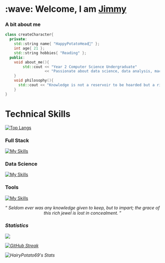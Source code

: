 <h1>
  :wave: Welcome, I am <a href = "https://github.com/HairyPotato69">Jimmy</a>
</h1>

### A bit about me
```c++
class createCharacter{
  private:
    std::string name{ "HappyPotatoHead🥔" };
    int age{ 21 };
    std::string hobbies{ "Reading" };
  public:
    void about_me(){
        std::cout << "Year 2 Computer Science Undergraduate"
                  << "Passionate about data science, data analysis, machine learning, and developing impactful projects."
    }
    void philosophy(){
      std::cout << "Knowledge is not a reservoir to be hoarded but a river to be shared"
    }
}
```

# Technical Skills


[![Top Langs](https://github-readme-stats.vercel.app/api/top-langs/?username=HappyPotatoHead&layout=compact&theme=vision-friendly-dark)](https://github.com/HappyPotatoHead/github-readme-stats)

### Full Stack
[![My Skills](https://skillicons.dev/icons?i=js,html,css,tailwind,bootstrap,react,vite,flask&perline=4)](https://skillicons.dev)

### Data Science
[![My Skills](https://skillicons.dev/icons?i=py,pytorch,sklearn,opencv,mysql&perline=4)](https://skillicons.dev)

### Tools
[![My Skills](https://skillicons.dev/icons?i=vscode,visualstudio,obsidian,figma,docker&perline=4)](https://skillicons.dev)

          
<!--
<p align="left"> 
    <img src="https://raw.githubusercontent.com/devicons/devicon/master/icons/cplusplus/cplusplus-original.svg" alt="cplusplus" width="40" height="40"/> 
    <img src="https://raw.githubusercontent.com/devicons/devicon/master/icons/css3/css3-original-wordmark.svg" alt="css3" width="40" height="40"/> 
    <img src="https://raw.githubusercontent.com/devicons/devicon/master/icons/html5/html5-original-wordmark.svg" alt="html5" width="40" height="40"/> 
    <img src="https://raw.githubusercontent.com/devicons/devicon/master/icons/javascript/javascript-original.svg" alt="javascript" width="40" height="40"/>
    <img src="https://raw.githubusercontent.com/devicons/devicon/master/icons/python/python-original.svg" alt="python" width="40" height="40"/> 
</p>
-->

<div align="center">
  <q>
    <i>
      Seldom ever was any knowledge given to keep, but to impart; the grace of this rich jewel is lost in concealment.
    </<i>
  </q>
</div>

### Statistics
![](https://komarev.com/ghpvc/?username=HappyPotatoHead&abbreviated=true&label=Profile+Views&style=flat&color=blue)

[![GitHub Streak](https://streak-stats.demolab.com/?user=HappyPotatoHead&theme=dark)](https://git.io/streak-stats)

![HairyPotato69's Stats](https://github-readme-stats.vercel.app/api?username=HappyPotatoHead&theme=vue-dark&show_icons=true&hide_border=false&count_private=true)
